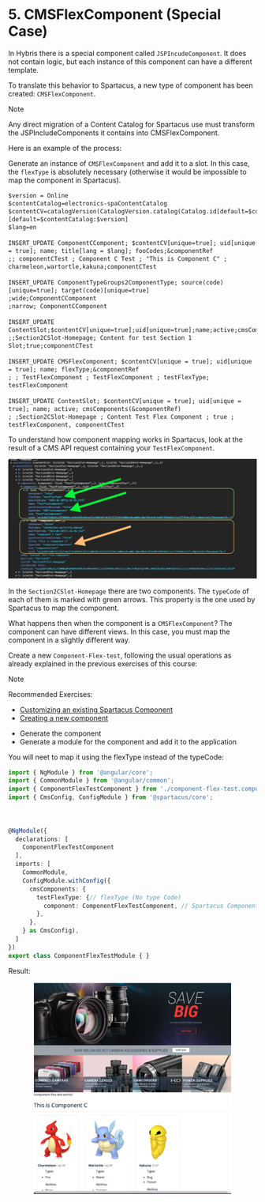 # 5. CMSFlexComponent (Special Case)

In Hybris there is a special component called `JSPIncudeComponent`. It does not contain logic, but each instance of this component can have a different template.

To translate this behavior to Spartacus, a new type of component has been created: `CMSFlexComponent`.

> [!Note] 
> Any direct migration of a Content Catalog for Spartacus use must transform the JSPIncludeComponents it contains into CMSFlexComponent.

Here is an example of the process:

Generate an instance of `CMSFlexComponent` and add it to a slot. In this case, the `flexType` is absolutely necessary (otherwise it would be impossible to map the component in Spartacus).

```impex
$version = Online  
$contentCatalog=electronics-spaContentCatalog  
$contentCV=catalogVersion(CatalogVersion.catalog(Catalog.id[default=$contentCatalog]),CatalogVersion.version[default=$version])[default=$contentCatalog:$version]  
$lang=en  
  
INSERT_UPDATE ComponentCComponent; $contentCV[unique=true]; uid[unique = true]; name; title[lang = $lang]; fooCodes;&componentRef  
;; componentCTest ; Component C Test ; "This is Component C" ; charmeleon,wartortle,kakuna;componentCTest  
  
INSERT_UPDATE ComponentTypeGroups2ComponentType; source(code)[unique=true]; target(code)[unique=true]  
;wide;ComponentCComponent  
;narrow; ComponentCComponent  
  
INSERT_UPDATE ContentSlot;$contentCV[unique=true];uid[unique=true];name;active;cmsComponents(&componentRef)  
;;Section2CSlot-Homepage; Content for test Section 1 Slot;true;componentCTest  
  
INSERT_UPDATE CMSFlexComponent; $contentCV[unique = true]; uid[unique = true]; name; flexType;&componentRef  
; ; TestFlexComponent ; TestFlexComponent ; testFlexType; testFlexComponent  
  
INSERT_UPDATE ContentSlot; $contentCV[unique = true]; uid[unique = true]; name; active; cmsComponents(&componentRef)  
; ;Section2CSlot-Homepage ; Content Test Flex Component ; true ; testFlexComponent, componentCTest
```

To understand how component mapping works in Spartacus, look at the result of a CMS API request containing your `TestFlexComponent`.

<div align="center">
  <img src="../../media/exercise-5/5-1.png"  alt="Browser Network Console" width="600px" />
</div>

In the `Section2CSlot-Homepage` there are two components. The `typeCode` of each of them is marked with green arrows. This property is the one used by Spartacus to map the component.

What happens then when the component is a `CMSFlexComponent`? The component can have different views. In this case, you must map the component in a slightly different way.

Create a new `Component-Flex-test`, following the usual operations as already explained in the previous exercises of this course:

> [!NOTE]
> Recommended Exercises:
> - [Customizing an existing Spartacus Component](./resources/docs//exercises/01-customizing-an-existing-spartacus-component.md)
> - [Creating a new component](./resources/docs/exercises/02-creating-a-new-component.md)

- Generate the component
- Generate a module for the component and add it to the application

You will neet to map it using the flexType instead of the typeCode:

```ts
import { NgModule } from '@angular/core';
import { CommonModule } from '@angular/common';
import { ComponentFlexTestComponent } from './component-flex-test.component';
import { CmsConfig, ConfigModule } from '@spartacus/core';



@NgModule({
  declarations: [
    ComponentFlexTestComponent
  ],
  imports: [
    CommonModule,
    ConfigModule.withConfig({
      cmsComponents: {
        testFlexType: {// flexType (No type Code)
          component: ComponentFlexTestComponent, // Spartacus Component
        },
      },
    } as CmsConfig),
  ]
})
export class ComponentFlexTestModule { }
```

Result:
<div align="center">
  <img src="../../media/exercise-5/5-2.png"  alt="Component result" width="400px" />
</div>